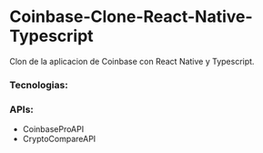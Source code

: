 # Coinbase-Clone-React-Native-Typescript

Clon de la aplicacion de Coinbase con React Native y Typescript.

### Tecnologias:
### APIs:
- CoinbaseProAPI
- CryptoCompareAPI

